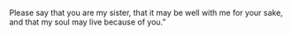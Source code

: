 Please say that you are my sister, that it may be well with me for your sake, and that my soul may live because of you.”
